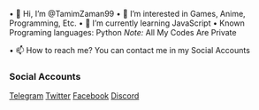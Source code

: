 • 👋 Hi, I’m @TamimZaman99
• 👀 I’m interested in Games, Anime, Programming, Etc.
• 🌱 I’m currently learning JavaScript
• Known Programing languages: Python
*Note:* All My Codes Are Private

• 📫 How to reach me? You can contact me in my Social Accounts
### Social Accounts
[Telegram](https://t.me/TamimZaman) [Twitter](https://twitter.com/TamimZaman99) [Facebook](https://facebook.com/TamimZaman333) [Discord](https://discord.com/users/776068810238984243)

<!---
TamimZaman99/TamimZaman99 is a ✨ special ✨ repository because its `README.md` (this file) appears on your GitHub profile.
You can click the Preview link to take a look at your changes.
--->
